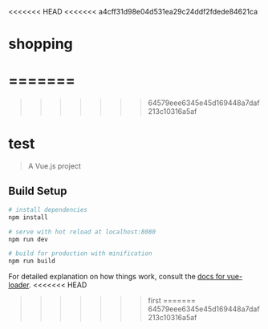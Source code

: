 <<<<<<< HEAD
<<<<<<< a4cff31d98e04d531ea29c24ddf2fdede84621ca
# shopping
=======
=======
>>>>>>> 64579eee6345e45d169448a7daf213c10316a5af
# test

> A Vue.js project

## Build Setup

``` bash
# install dependencies
npm install

# serve with hot reload at localhost:8080
npm run dev

# build for production with minification
npm run build
```

For detailed explanation on how things work, consult the [docs for vue-loader](http://vuejs.github.io/vue-loader).
<<<<<<< HEAD
>>>>>>> first
=======
>>>>>>> 64579eee6345e45d169448a7daf213c10316a5af
